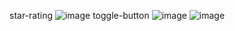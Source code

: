 star-rating
![image](https://github.com/user-attachments/assets/761ba088-97e0-4b78-9287-29c49ff48684)
toggle-button 
![image](https://github.com/user-attachments/assets/de6548eb-7df5-4ef2-aa79-f8173f9a5c0a)
![image](https://github.com/user-attachments/assets/22531014-5bf1-4ce5-bce9-a4f8c7baf626)
